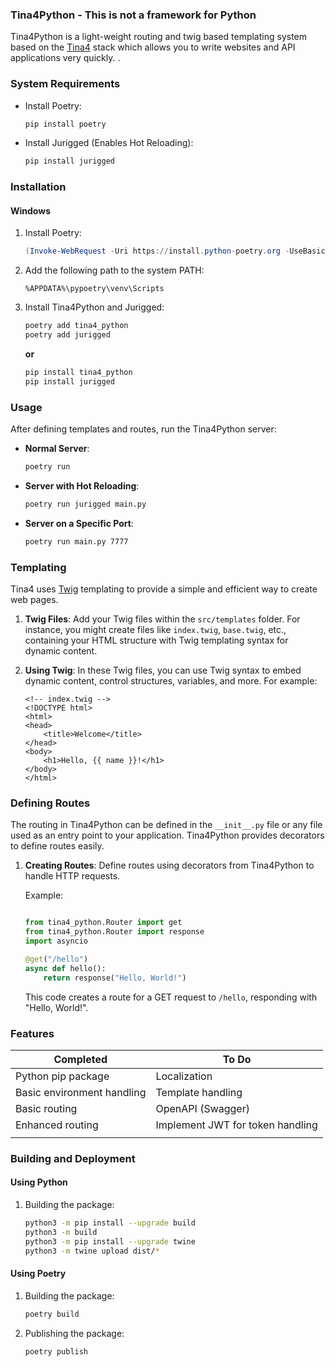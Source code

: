 ### Tina4Python - This is not a framework for Python

Tina4Python is a light-weight routing and twig based templating system based on the [Tina4](https://github.com/tina4stack/tina4-php) stack which allows you to write websites and API applications very quickly.
.
### System Requirements

- Install Poetry:
  ```bash
  pip install poetry
  ```

- Install Jurigged (Enables Hot Reloading):
  ```bash
  pip install jurigged
  ```

### Installation

#### Windows

1. Install Poetry:
    ```powershell
    (Invoke-WebRequest -Uri https://install.python-poetry.org -UseBasicParsing).Content | py -
    ```

2. Add the following path to the system PATH:
   ```
   %APPDATA%\pypoetry\venv\Scripts
   ```

3. Install Tina4Python and Jurigged:
   ```bash
   poetry add tina4_python
   poetry add jurigged
   ```

   **or**

   ```bash
   pip install tina4_python
   pip install jurigged
   ```

### Usage

After defining templates and routes, run the Tina4Python server:

- **Normal Server**:
  ```bash
  poetry run
  ```

- **Server with Hot Reloading**:
  ```bash
  poetry run jurigged main.py
  ```

- **Server on a Specific Port**:
  ```bash
  poetry run main.py 7777
  ```

### Templating


Tina4 uses [Twig](https://twig.symfony.com/) templating to provide a simple and efficient way to create web pages.

1. **Twig Files**: Add your Twig files within the `src/templates` folder. For instance, you might create files like `index.twig`, `base.twig`, etc., containing your HTML structure with Twig templating syntax for dynamic content.

2. **Using Twig**: In these Twig files, you can use Twig syntax to embed dynamic content, control structures, variables, and more. For example:

   ```twig
   <!-- index.twig -->
   <!DOCTYPE html>
   <html>
   <head>
       <title>Welcome</title>
   </head>
   <body>
       <h1>Hello, {{ name }}!</h1>
   </body>
   </html>
   ```

### Defining Routes


The routing in Tina4Python can be defined in the `__init__.py` file or any file used as an entry point to your application. Tina4Python provides decorators to define routes easily.

1. **Creating Routes**: Define routes using decorators from Tina4Python to handle HTTP requests.

    Example:
    ```python

   from tina4_python.Router import get
   from tina4_python.Router import response
   import asyncio

    @get("/hello")
    async def hello():
        return response("Hello, World!")
    ```

    This code creates a route for a GET request to `/hello`, responding with "Hello, World!".



### Features
| Completed                  | To Do                            |
|----------------------------|----------------------------------|
| Python pip package         | Localization                     |
| Basic environment handling | Template handling                |
| Basic routing              | OpenAPI (Swagger)                |
| Enhanced routing           | Implement JWT for token handling |
|                            |                                  |


### Building and Deployment

#### Using Python

1. Building the package:
    ```bash
    python3 -m pip install --upgrade build
    python3 -m build
    python3 -m pip install --upgrade twine
    python3 -m twine upload dist/*
    ```

#### Using Poetry

1. Building the package:
    ```bash
    poetry build
    ```

2. Publishing the package:
    ```bash
    poetry publish
    ```
